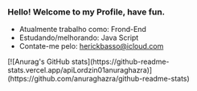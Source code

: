 ### Hello! Welcome to my Profile, have fun.

- Atualmente trabalho como: Frond-End
- Estudando/melhorando: Java Script
- Contate-me pelo: herickbasso@icloud.com
  
<div>
  [![Anurag's GitHub stats](https://github-readme-stats.vercel.app/apiLordzin01anuraghazra)](https://github.com/anuraghazra/github-readme-stats)
</div>
